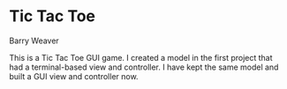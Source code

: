 Tic Tac Toe
===========
Barry Weaver

This is a Tic Tac Toe GUI game. I created a model in the first project
that had a terminal-based view and controller. I have kept the same 
model and built a GUI view and controller now.
